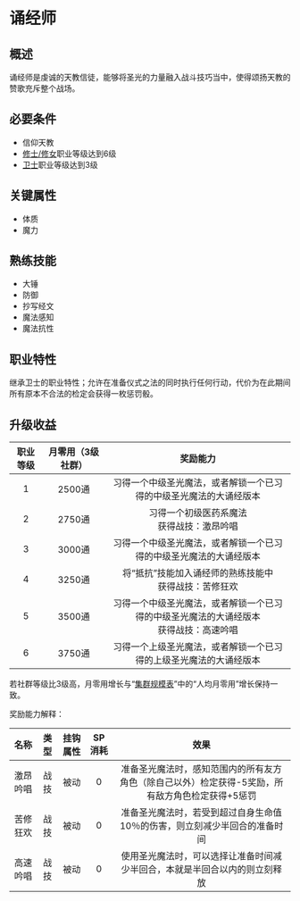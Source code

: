 # 诵经师

## 概述

诵经师是虔诚的天教信徒，能够将圣光的力量融入战斗技巧当中，使得颂扬天教的赞歌充斥整个战场。

## 必要条件

* 信仰天教
* <a href="../friar_nun" target="_blank">修士/修女</a>职业等级达到6级
* <a href="../../../basicJob/Guard" target="_blank">卫士</a>职业等级达到3级

## 关键属性

* 体质
* 魔力

## 熟练技能

* 大锤
* 防御
* 抄写经文
* 魔法感知
* 魔法抗性
  
## 职业特性

继承卫士的职业特性；允许在准备仪式之法的同时执行任何行动，代价为在此期间所有原本不合法的检定会获得一枚惩罚骰。

## 升级收益

职业等级|月零用（3级社群）|奖励能力
:--:|:--:|:--:
1|2500通|习得一个中级圣光魔法，或者解锁一个已习得的中级圣光魔法的大诵经版本
2|2750通|习得一个初级医药系魔法<br>获得战技：激昂吟唱
3|3000通|习得一个中级圣光魔法，或者解锁一个已习得的中级圣光魔法的大诵经版本
4|3250通|将“抵抗”技能加入诵经师的熟练技能中<br>获得战技：苦修狂欢
5|3500通|习得一个中级圣光魔法，或者解锁一个已习得的中级圣光魔法的大诵经版本<br>获得战技：高速吟唱
6|3750通|习得一个上级圣光魔法，或者解锁一个已习得的上级圣光魔法的大诵经版本

若社群等级比3级高，月零用增长与“<a href="../../../scaleList" target="_blank">集群规模表</a>”中的“人均月零用”增长保持一致。

奖励能力解释：

名称|类型|挂钩属性|SP消耗|效果
:--:|:--:|:--:|:--:|:--:
激昂吟唱|战技|被动|0|准备圣光魔法时，感知范围内的所有友方角色（除自己以外）检定获得-5奖励，所有敌方角色检定获得+5惩罚
苦修狂欢|战技|被动|0|准备圣光魔法时，若受到超过自身生命值10％的伤害，则立刻减少半回合的准备时间
高速吟唱|战技|被动|0|使用圣光魔法时，可以选择让准备时间减少半回合，本就是半回合以内的则立刻释放
